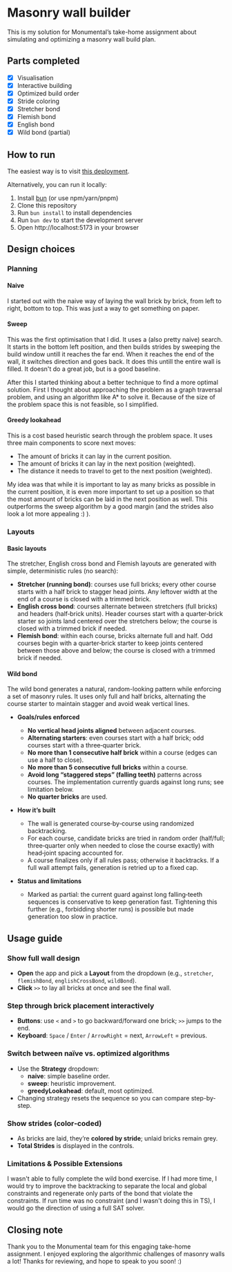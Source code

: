 # Masonry wall builder

This is my solution for Monumental’s take-home assignment about simulating and optimizing a masonry wall build plan.

## Parts completed

- [x] Visualisation
- [x] Interactive building
- [x] Optimized build order
- [x] Stride coloring
- [x] Stretcher bond
- [x] Flemish bond
- [x] English bond
- [x] Wild bond (partial)

## How to run

The easiest way is to visit [this deployment](https://monumental-takehome.vercel.app/).

Alternatively, you can run it locally:

1. Install [bun](https://bun.sh) (or use npm/yarn/pnpm)
2. Clone this repository
3. Run `bun install` to install dependencies
4. Run `bun dev` to start the development server
5. Open http://localhost:5173 in your browser

## Design choices

### Planning

#### Naive

I started out with the naive way of laying the wall brick by brick, from left to right, bottom to top. This was just a way to get something on paper.

#### Sweep

This was the first optimisation that I did. It uses a (also pretty naive) search. It starts in the bottom left position, and then builds strides by sweeping the build window untill it reaches the far end. When it reaches the end of the wall, it switches direction and goes back. It does this untill the entire wall is filled. It doesn't do a great job, but is a good baseline.

After this I started thinking about a better technique to find a more optimal solution. First I thought about approaching the problem as a graph traversal problem, and using an algorithm like A\* to solve it. Because of the size of the problem space this is not feasible, so I simplified.

#### Greedy lookahead

This is a cost based heuristic search through the problem space. It uses three main components to score next moves:

- The amount of bricks it can lay in the current position.
- The amount of bricks it can lay in the next position (weighted).
- The distance it needs to travel to get to the next position (weighted).

My idea was that while it is important to lay as many bricks as possible in the current position, it is even more important to set up a position so that the most amount of bricks can be laid in the next position as well. This outperforms the sweep algorithm by a good margin (and the strides also look a lot more appealing :) ).

### Layouts

#### Basic layouts

The stretcher, English cross bond and Flemish layouts are generated with simple, deterministic rules (no search):

- **Stretcher (running bond)**: courses use full bricks; every other course starts with a half brick to stagger head joints. Any leftover width at the end of a course is closed with a trimmed brick.
- **English cross bond**: courses alternate between stretchers (full bricks) and headers (half‑brick units). Header courses start with a quarter‑brick starter so joints land centered over the stretchers below; the course is closed with a trimmed brick if needed.
- **Flemish bond**: within each course, bricks alternate full and half. Odd courses begin with a quarter‑brick starter to keep joints centered between those above and below; the course is closed with a trimmed brick if needed.

#### Wild bond

The wild bond generates a natural, random-looking pattern while enforcing a set of masonry rules. It uses only full and half bricks, alternating the course starter to maintain stagger and avoid weak vertical lines.

- **Goals/rules enforced**

  - **No vertical head joints aligned** between adjacent courses.
  - **Alternating starters**: even courses start with a half brick; odd courses start with a three‑quarter brick.
  - **No more than 1 consecutive half brick** within a course (edges can use a half to close).
  - **No more than 5 consecutive full bricks** within a course.
  - **Avoid long “staggered steps” (falling teeth)** patterns across courses. The implementation currently guards against long runs; see limitation below.
  - **No quarter bricks** are used.

- **How it’s built**

  - The wall is generated course‑by‑course using randomized backtracking.
  - For each course, candidate bricks are tried in random order (half/full; three‑quarter only when needed to close the course exactly) with head‑joint spacing accounted for.
  - A course finalizes only if all rules pass; otherwise it backtracks. If a full wall attempt fails, generation is retried up to a fixed cap.

- **Status and limitations**
  - Marked as partial: the current guard against long falling‑teeth sequences is conservative to keep generation fast. Tightening this further (e.g., forbidding shorter runs) is possible but made generation too slow in practice.

## Usage guide

### Show full wall design

- **Open** the app and pick a **Layout** from the dropdown (e.g., `stretcher`, `flemishBond`, `englishCrossBond`, `wildBond`).
- **Click** `>>` to lay all bricks at once and see the final wall.

### Step through brick placement interactively

- **Buttons**: use `<` and `>` to go backward/forward one brick; `>>` jumps to the end.
- **Keyboard**: `Space` / `Enter` / `ArrowRight` = next, `ArrowLeft` = previous.

### Switch between naïve vs. optimized algorithms

- Use the **Strategy** dropdown:
  - **naive**: simple baseline order.
  - **sweep**: heuristic improvement.
  - **greedyLookahead**: default, most optimized.
- Changing strategy resets the sequence so you can compare step-by-step.

### Show strides (color‑coded)

- As bricks are laid, they’re **colored by stride**; unlaid bricks remain grey.
- **Total Strides** is displayed in the controls.

### Limitations & Possible Extensions

I wasn't able to fully complete the wild bond exercise. If I had more time, I would try to improve the backtracking to separate the local and global constraints and regenerate only parts of the bond that violate the constraints.
If run time was no constraint (and I wasn't doing this in TS), I would go the direction of using a full SAT solver.

## Closing note

Thank you to the Monumental team for this engaging take-home assignment. I enjoyed exploring the algorithmic challenges of masonry walls a lot! Thanks for reviewing, and hope to speak to you soon! :)
